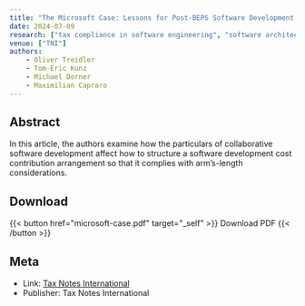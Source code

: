 ```yaml
---
title: "The Microsoft Case: Lessons for Post-BEPS Software Development Cost Contribution Arrangements"
date: 2024-07-09
research: ["tax compliance in software engineering", "software architecture", "code review"]
venue: ["TNI"]
authors:
    - Oliver Treidler
    - Tom-Eric Kunz
    - Michael Dorner
    - Maximilian Capraro
---
```


## Abstract

In this article, the authors examine how the particulars of collaborative software development affect how to structure a software development cost contribution arrangement so that it complies with arm’s-length considerations.

## Download

{{< button href="microsoft-case.pdf" target="_self" >}}
Download PDF
{{< /button >}}

## Meta

- Link: [Tax Notes International](https://www.taxnotes.com/tax-notes-international/transfer-pricing/microsoft-case-lessons-post-beps-software-development-cost-contribution-arrangements/2024/06/24/7kc7m)
- Publisher: Tax Notes International
